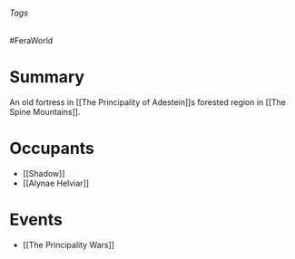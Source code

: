 ###### Tags

#FeraWorld

# Summary

An old fortress in [[The Principality of Adestein]]s forested region in [[The Spine Mountains]].

# Occupants
- [[Shadow]]
- [[Alynae Helviar]]

# Events
- [[The Principality Wars]]